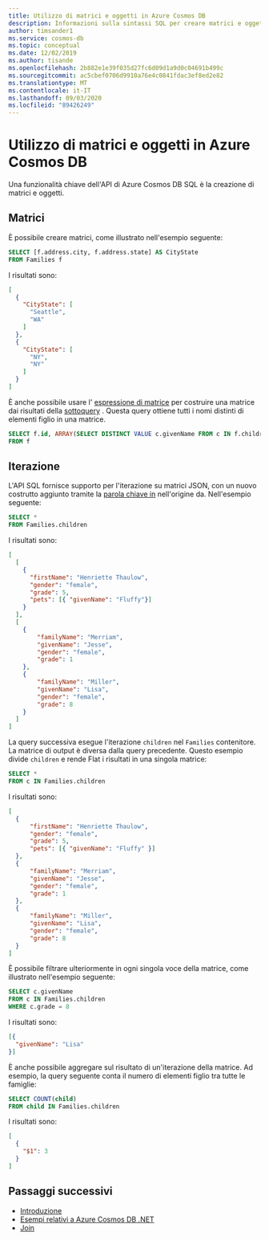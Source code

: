 ```yaml
---
title: Utilizzo di matrici e oggetti in Azure Cosmos DB
description: Informazioni sulla sintassi SQL per creare matrici e oggetti in Azure Cosmos DB. Questo articolo fornisce anche alcuni esempi per eseguire operazioni sugli oggetti Array
author: timsander1
ms.service: cosmos-db
ms.topic: conceptual
ms.date: 12/02/2019
ms.author: tisande
ms.openlocfilehash: 2b882e1e39f035d27fc6d09d1a9d0c04691b499c
ms.sourcegitcommit: ac5cbef0706d9910a76e4c0841fdac3ef8ed2e82
ms.translationtype: MT
ms.contentlocale: it-IT
ms.lasthandoff: 09/03/2020
ms.locfileid: "89426249"
---
```

# <a name="working-with-arrays-and-objects-in-azure-cosmos-db"></a>Utilizzo di matrici e oggetti in Azure Cosmos DB

Una funzionalità chiave dell'API di Azure Cosmos DB SQL è la creazione di matrici e oggetti.

## <a name="arrays"></a>Matrici

È possibile creare matrici, come illustrato nell'esempio seguente:

```sql
SELECT [f.address.city, f.address.state] AS CityState
FROM Families f
```

I risultati sono:

```json
[
  {
    "CityState": [
      "Seattle",
      "WA"
    ]
  },
  {
    "CityState": [
      "NY", 
      "NY"
    ]
  }
]
```

È anche possibile usare l' [espressione di matrice](sql-query-subquery.md#array-expression) per costruire una matrice dai risultati della [sottoquery](sql-query-subquery.md) . Questa query ottiene tutti i nomi distinti di elementi figlio in una matrice.

```sql
SELECT f.id, ARRAY(SELECT DISTINCT VALUE c.givenName FROM c IN f.children) as ChildNames
FROM f
```

## <a name="iteration"></a><a id="Iteration"></a>Iterazione

L'API SQL fornisce supporto per l'iterazione su matrici JSON, con un nuovo costrutto aggiunto tramite la [parola chiave in](sql-query-keywords.md#in) nell'origine da. Nell'esempio seguente:

```sql
SELECT *
FROM Families.children
```

I risultati sono:

```json
[
  [
    {
      "firstName": "Henriette Thaulow",
      "gender": "female",
      "grade": 5,
      "pets": [{ "givenName": "Fluffy"}]
    }
  ], 
  [
    {
        "familyName": "Merriam",
        "givenName": "Jesse",
        "gender": "female",
        "grade": 1
    }, 
    {
        "familyName": "Miller",
        "givenName": "Lisa",
        "gender": "female",
        "grade": 8
    }
  ]
]
```

La query successiva esegue l'iterazione `children` nel `Families` contenitore. La matrice di output è diversa dalla query precedente. Questo esempio divide `children` e rende Flat i risultati in una singola matrice:  

```sql
SELECT *
FROM c IN Families.children
```

I risultati sono:

```json
[
  {
      "firstName": "Henriette Thaulow",
      "gender": "female",
      "grade": 5,
      "pets": [{ "givenName": "Fluffy" }]
  },
  {
      "familyName": "Merriam",
      "givenName": "Jesse",
      "gender": "female",
      "grade": 1
  },
  {
      "familyName": "Miller",
      "givenName": "Lisa",
      "gender": "female",
      "grade": 8
  }
]
```

È possibile filtrare ulteriormente in ogni singola voce della matrice, come illustrato nell'esempio seguente:

```sql
SELECT c.givenName
FROM c IN Families.children
WHERE c.grade = 8
```

I risultati sono:

```json
[{
  "givenName": "Lisa"
}]
```

È anche possibile aggregare sul risultato di un'iterazione della matrice. Ad esempio, la query seguente conta il numero di elementi figlio tra tutte le famiglie:

```sql
SELECT COUNT(child)
FROM child IN Families.children
```

I risultati sono:

```json
[
  {
    "$1": 3
  }
]
```

## <a name="next-steps"></a>Passaggi successivi

- [Introduzione](sql-query-getting-started.md)
- [Esempi relativi a Azure Cosmos DB .NET](https://github.com/Azure/azure-cosmos-dotnet-v3)
- [Join](sql-query-join.md)
